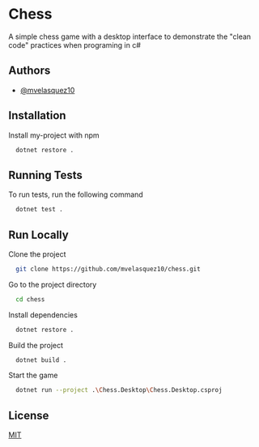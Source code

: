 
# Chess

A simple chess game with a desktop interface to demonstrate the "clean code" practices when programing in c#


## Authors

- [@mvelasquez10](https://www.github.com/mvelasquez10)


## Installation

Install my-project with npm

```bash
  dotnet restore .
```
    
## Running Tests

To run tests, run the following command

```bash
  dotnet test .
```


## Run Locally

Clone the project

```bash
  git clone https://github.com/mvelasquez10/chess.git
```

Go to the project directory

```bash
  cd chess
```

Install dependencies

```bash
  dotnet restore .
```

Build the project

```bash
  dotnet build .
```

Start the game

```bash
  dotnet run --project .\Chess.Desktop\Chess.Desktop.csproj
```


## License

[MIT](https://choosealicense.com/licenses/mit/)

